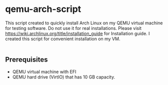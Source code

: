 # qemu-arch-script
This script created to quickly install Arch Linux
on my QEMU virtual machine for testing software. 
Do not use it for real installations. Please visit 
https://wiki.archlinux.org/title/installation_guide
for Installation guide. I created this script for
convenient installation on my VM.<br><br>


## Prerequisites
- QEMU virtual machine with EFI
- QEMU hard drive (VirtIO) that has 10 GB capacity.
